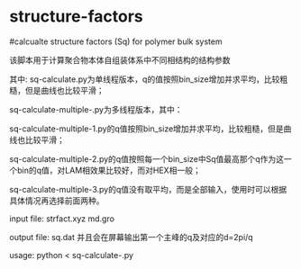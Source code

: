 # structure-factors
#calcualte structure factors (Sq) for polymer bulk system

该脚本用于计算聚合物本体自组装体系中不同相结构的结构参数

其中:
sq-calculate.py为单线程版本，q的值按照bin_size增加并求平均，比较粗糙，但是曲线也比较平滑；

sq-calculate-multiple-.py为多线程版本，其中：

sq-calculate-multiple-1.py的q值按照bin_size增加并求平均，比较粗糙，但是曲线也比较平滑；

sq-calculate-multiple-2.py的q值按照每一个bin_size中Sq值最高那个q作为这一个bin的q值，对LAM相效果比较好，而对HEX相一般；

sq-calculate-multiple-3.py的q值没有取平均，而是全部输入，使用时可以根据具体情况再选择前面两种。

input file:
    strfact.xyz
    md.gro
    
output file:
    sq.dat
    并且会在屏幕输出第一个主峰的q及对应的d=2pi/q
    
usage:
    python < sq-calculate-.py
    
